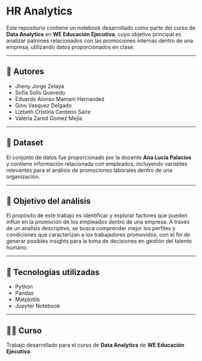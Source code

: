 # HR Analytics

Este repositorio contiene un notebook desarrollado como parte del curso de **Data Analytics** en **WE Educación Ejecutiva**, cuyo objetivo principal es analizar patrones relacionados con las promociones internas dentro de una empresa, utilizando datos proporcionados en clase.

---

## 👥 Autores

- Jheny Jorge Zelaya  
- Sofía Solís Quevedo  
- Eduardo Alonso Mamani Hernandez  
- Gino Vasquez Delgado  
- Lizbeth Cristina Centeno Saire  
- Valeria Zared Gomez Mejía  

---

## 🧪 Dataset

El conjunto de datos fue proporcionado por la docente **Ana Lucía Palacios** y contiene información relacionada con empleados, incluyendo variables relevantes para el análisis de promociones laborales dentro de una organización.

---

## 🎯 Objetivo del análisis

El propósito de este trabajo es identificar y explorar factores que pueden influir en la promoción de los empleados dentro de una empresa. A través de un análisis descriptivo, se busca comprender mejor los perfiles y condiciones que caracterizan a los trabajadores promovidos, con el fin de generar posibles insights para la toma de decisiones en gestión del talento humano.

---

## 📎 Tecnologías utilizadas

- Python  
- Pandas  
- Matplotlib  
- Jupyter Notebook  

---

## 🧑‍🏫 Curso

Trabajo desarrollado para el curso de **Data Analytics** de **WE Educación Ejecutiva**.

